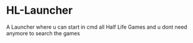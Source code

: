 # HL-Launcher
A Launcher where u can start in cmd all Half Life Games and u dont need anymore to search the games
